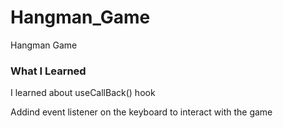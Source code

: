 # Hangman_Game
Hangman Game

### What I Learned 
<p>I learned about useCallBack() hook</p>
<p>Addind event listener on the keyboard to interact with the game</p>



